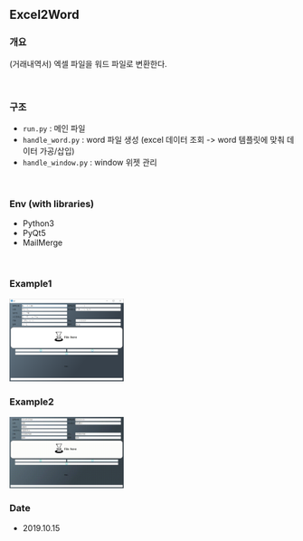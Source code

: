 ## Excel2Word

### 개요
(거래내역서) 엑셀 파일을 워드 파일로 변환한다.

<br>

### 구조
- `run.py` : 메인 파일
- `handle_word.py` : word 파일 생성 (excel 데이터 조회 -> word 템플릿에 맞춰 데이터 가공/삽입)
- `handle_window.py` : window 위젯 관리

<br>

### Env (with libraries)
- Python3
- PyQt5
- MailMerge

<br>

### Example1

<img src="./image/example01.png" width="40%" height="40%">

<br>

### Example2

<img src="./image/example02.gif" width="40%" height="40%">

<br>

### Date
- 2019.10.15

<br><br>
